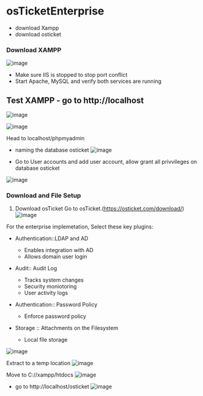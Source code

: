 # osTicketEnterprise

- download Xampp
- download osticket
  

### Download XAMPP
![image](https://github.com/user-attachments/assets/2ce8a5be-2062-47e2-b4d6-a388266f1ee7)

- Make sure IIS is stopped to stop port conflict
- Start Apache, MySQL and verify both services are running

## Test XAMPP - go to http://localhost
![image](https://github.com/user-attachments/assets/bd34db93-5084-489e-8fdf-a893575e2e00)

![image](https://github.com/user-attachments/assets/3bf5b460-28b2-4c73-a809-396d008d9018)

Head to localhost/phpmyadmin 
- naming the database osticket
![image](https://github.com/user-attachments/assets/a00838ea-0e5c-41d5-8566-d251aa2759fd)


- Go to User accounts and add user account, allow grant all privvileges on database osticket

![image](https://github.com/user-attachments/assets/704b5fd7-b61c-4231-b063-775bba80e797)

### Download and File Setup 
1. Download osTicket
Go to osTicket.(https://osticket.com/download/)
![image](https://github.com/user-attachments/assets/18ad3035-9ca4-4aac-b10c-d760532126df)

For the enterprise implemetation, Select these key plugins:
  - Authentication::LDAP and AD
      - Enables integration with AD
      - Allows domain user login

  - Audit:: Audit Log
      - Tracks system changes
      - Security moniotoring
      - User activity logs

  - Authentication:: Password Policy
      - Enforce password policy    

  - Storage :: Attachments on the Filesystem
      - Local file storage
        
![image](https://github.com/user-attachments/assets/056499a5-bb61-48be-bc69-1e8f85c07642)

Extract to a temp location
![image](https://github.com/user-attachments/assets/9b326f9d-812c-4711-9d3d-90c76b038e62)


Move to C://xampp/htdocs
![image](https://github.com/user-attachments/assets/b78bc4a1-2417-4cdf-904d-995714301757)


- go to http://localhost/osticket
![image](https://github.com/user-attachments/assets/5d9f38e8-c81b-4be1-980e-1c1efb1a2dbd)



